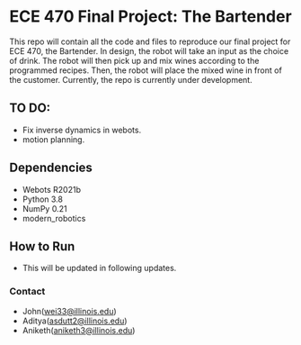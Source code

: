 # ECE 470 Final Project: The Bartender
This repo will contain all the code and files to reproduce our final project for ECE 470, the Bartender. In design, the robot will take an input as the choice of drink. The robot will then pick up and mix wines according to the programmed recipes. Then, the robot will place the mixed wine in front of the customer. Currently, the repo is currently under development. 

## TO DO:
- Fix inverse dynamics in webots.
- motion planning.

## Dependencies
- Webots R2021b
- Python 3.8
- NumPy 0.21
- modern_robotics

## How to Run
- This will be updated in following updates.

### Contact
- John(wei33@illinois.edu)
- Aditya(asdutt2@illinois.edu)
- Aniketh(aniketh3@illinois.edu)
